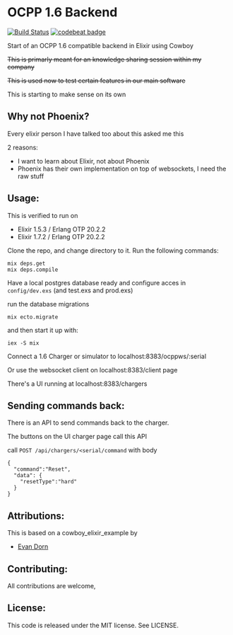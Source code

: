 OCPP 1.6 Backend
===================
[![Build Status](https://travis-ci.org/gertjana/ocpp16-backend.svg?branch=master)](https://travis-ci.org/gertjana/ocpp16-backend) [![codebeat badge](https://codebeat.co/badges/a97a16d8-3f75-4deb-8ecc-9d8141ddf3c9)](https://codebeat.co/projects/github-com-gertjana-ocpp16-backend-master)

Start of an OCPP 1.6 compatible backend in Elixir using Cowboy

~~This is primarly meant for an knowledge sharing session within my company~~

~~This is used now to test certain features in our main software~~

This is starting to make sense on its own

Why not Phoenix?
-----------------
Every elixir person I have talked too about this asked me this

2 reasons:
 * I want to learn about Elixir, not about Phoenix
 * Phoenix has their own implementation on top of websockets, I need the raw stuff


Usage:
------------------

This is verified to run on 
 * Elixir 1.5.3 / Erlang OTP 20.2.2
 * Elixir 1.7.2 / Erlang OTP 20.2.2

Clone the repo, and change directory to it.  Run the following commands:

    mix deps.get
    mix deps.compile


Have a local postgres database ready and configure acces in `config/dev.exs` (and test.exs and prod.exs)


run the database migrations

    mix ecto.migrate

and then start it up with:

    iex -S mix

Connect a 1.6 Charger or simulator to localhost:8383/ocppws/:serial 

Or use the websocket client on localhost:8383/client page

There's a UI running at localhost:8383/chargers

Sending commands back:
----------------------

There is an API to send commands back to the charger.

The buttons on the UI charger page call this API

call `POST /api/chargers/<serial/command` with body
```
{
  "command":"Reset",
  "data": {
    "resetType":"hard"
  }
}
``` 

Attributions:
-------------
This is based on a cowboy_elixir_example by
* [Evan Dorn](https://github.com/idahoev)

Contributing:
-------------

All contributions are welcome, 

License:
--------

This code is released under the MIT license.  See LICENSE.
